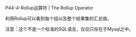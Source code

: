 P44-4-Rollup运算符 | The Rollup Operator



利用Rollup可以看到每个组以及整个结果集的汇总值。



注意：这个不是一个标准的SQL语言，仅仅只存在于Mysql之中。

